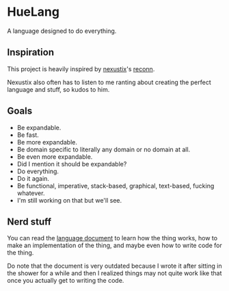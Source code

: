 # HueLang

A language designed to do everything.

## Inspiration

This project is heavily inspired by [nexustix](https://github.com/nexustix/reconn-c)'s [reconn](https://github.com/nexustix/reconn-c). 

Nexustix also often has to listen to me ranting about creating the perfect language and stuff, so kudos to him.

## Goals

- Be expandable. 
- Be fast.
- Be more expandable.
- Be domain specific to literally any domain or no domain at all.
- Be even more expandable.
- Did I mention it should be expandable?
- Do everything.
- Do it again.
- Be functional, imperative, stack-based, graphical, text-based, fucking whatever.
- I'm still working on that but we'll see.

## Nerd stuff

You can read the [language document](https://github.com/HueStudios/HueLang/blob/master/docs/language.md) to learn how the thing works, how to make an implementation of the thing, and maybe even how to write code for the thing.

Do note that the document is very outdated because I wrote it after sitting in the shower for a while and then I realized things may not quite work like that once you actually get to writing the code.